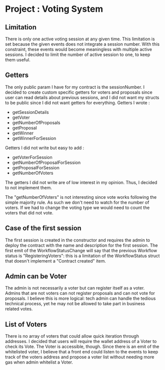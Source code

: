 # Project : Voting System

## Limitation
There is only one active voting session at any given time. 
This limitation is set because the given events does not integrate a session number.
With this constraint, these events would become meaningless with multiple active sessions.
I decided to limit the number of active session to one, to keep them useful.

## Getters
The only public param I have for my contract is the sessionNumber.
I decided to create custom specific getters for voters and proposals since user can read details about previous sessions, and I did not want my structs to be public since I did not want getters for everything.
Getters I wrote :
- getSessionDetails
- getVoter
- getNumberOfProposals
- getProposal
- getWinner
- getWinnerForSession

Getters I did not write but easy to add :
- getVoterForSession
- getNumberOfProposalForSession
- getProposalForSession
- getNumberOfVoters

The getters I did not write are of low interest in my opinion. Thus, I decided to not implement them.

The "getNumberOfVoters" is not interesting since vote works following the simple majority rule. 
As such we don't need to watch for the number of voters.
If we had to change the voting type we would need to count the voters that did not vote. 

## Case of the first session
The first session is created in the constructor and requires the admin to deploy the contract with the name and description for the first session.
The first emit of the WorkflowStatusChange will say that the previous Workflow status is "RegisteringVoters": this is a limitation of the WorkflowStatus struct that doesn't implement a "Contract created" item.

## Admin can be Voter
The admin is not necessarily a voter but can register itself as a voter.
Admins that are not voters can not register proposals and can not vote for proposals.
I believe this is more logical: tech admin can handle the tedious technical process, yet he may not be allowed to take part in business related votes.

## List of Voters
There is no array of voters that could allow quick iteration through addresses. I decided that users will require the wallet address of a Voter to check its Vote.
The Voter is accessible, though. Since there is an emit of the whitelisted voter, I believe that a front end could listen to the events to keep track of the voters address and propose a voter list without needing more gas when admin whitelist a Voter.